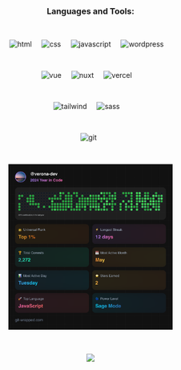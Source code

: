 <div align="center">

  <h3>Languages and Tools:</h3>

  &nbsp;

  <div>
    <img src="https://www.vectorlogo.zone/logos/w3_html5/w3_html5-ar21~bgwhite.svg" alt="html" width="100" height="50" /> &nbsp; &nbsp;
    <img src="https://www.vectorlogo.zone/logos/w3_css/w3_css-ar21~bgwhite.svg" alt="css" width="100" height="50" /> &nbsp; &nbsp;
    <img src="https://www.vectorlogo.zone/logos/javascript/javascript-ar21~bgwhite.svg" alt="javascript" width="100" height="50" /> &nbsp; &nbsp;
    <img src="https://www.vectorlogo.zone/logos/wordpress/wordpress-ar21~bgwhite.svg" alt="wordpress" width="100" height="50" /> &nbsp; &nbsp;
  </div>

  &nbsp;

  <div>
    <img src="https://www.vectorlogo.zone/logos/vuejs/vuejs-ar21~bgwhite.svg" alt="vue" width="100" height="50" /> &nbsp; &nbsp;
    <img src="https://www.vectorlogo.zone/logos/nuxtjs/nuxtjs-ar21~bgwhite.svg" alt="nuxt" width="100" height="50" /> &nbsp; &nbsp;
    <img src="https://www.vectorlogo.zone/logos/vercel/vercel-ar21~bgwhite.svg" alt="vercel" width="100" height="50" /> &nbsp; &nbsp;
  </div>

  &nbsp;

  <div>
    <img src="https://www.vectorlogo.zone/logos/tailwindcss/tailwindcss-ar21~bgwhite.svg" alt="tailwind" width="100" height="50" /> &nbsp; &nbsp;
    <img src="https://www.vectorlogo.zone/logos/sass-lang/sass-lang-ar21~bgwhite.svg" alt="sass" width="100" height="50" /> &nbsp; &nbsp;
  </div>
  
  &nbsp;

   <div>
    <img src="https://www.vectorlogo.zone/logos/git-scm/git-scm-ar21~bgwhite.svg" alt="git" width="100" height="50" /> &nbsp;
  </div>

  &nbsp;
  
  <img src="git-wrapped-verona-dev.png" width="65%" height="65%">

  &nbsp;

  ![](https://visitor-badge.laobi.icu/badge?page_id=verona-hub.verona-hub)
</div>


  
